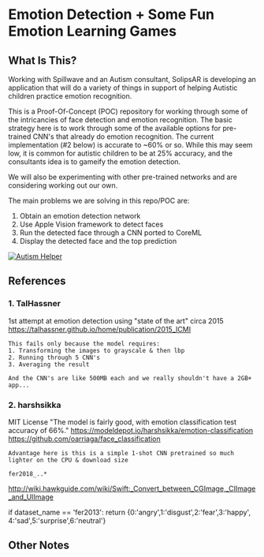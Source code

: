 #  Emotion Detection + Some Fun Emotion Learning Games

## What Is This?

Working with Spillwave and an Autism consultant, SolipsAR is developing an application that will do a variety of things in 
support of helping Autistic children practice emotion recognition.

This is a Proof-Of-Concept (POC) repository for working through some of the intricancies of face detection and
emotion recognition.  The basic strategy here is to work through some of the available options for pre-trained CNN's that
already do emotion recognition.  The current implementation (#2 below) is accurate to ~60% or so. While this may seem low,
it is common for autistic children to be at 25% accuracy, and the consultants idea is to gameify the emotion detection.

We will also be experimenting with other pre-trained networks and are considering working out our own. 

The main problems we are solving in this repo/POC are:

1. Obtain an emotion detection network
2. Use Apple Vision framework to detect faces
3. Run the detected face through a CNN ported to CoreML
4. Display the detected face and the top prediction

[![Autism Helper](https://img.youtube.com/vi/ELZ4de4FStU/0.jpg)](https://youtu.be/ELZ4de4FStU "Autism Helper")

 
## References


### 1. TalHassner
1st attempt at emotion detection using "state of the art" circa 2015
    https://talhassner.github.io/home/publication/2015_ICMI
    
    This fails only because the model requires:
    1. Transforming the images to grayscale & then lbp
    2. Running through 5 CNN's
    3. Averaging the result
    
    And the CNN's are like 500MB each and we really shouldn't have a 2GB+ app...
    
### 2. harshsikka
MIT License
"The model is fairly good, with emotion classification test accuracy of 66%."
https://modeldepot.io/harshsikka/emotion-classification https://github.com/oarriaga/face_classification

    Advantage here is this is a simple 1-shot CNN pretrained so much lighter on the CPU & download size
    
    fer2018_..*

http://wiki.hawkguide.com/wiki/Swift:_Convert_between_CGImage,_CIImage_and_UIImage


if dataset_name == 'fer2013':
return {0:'angry',1:'disgust',2:'fear',3:'happy',
4:'sad',5:'surprise',6:'neutral'}


## Other Notes



